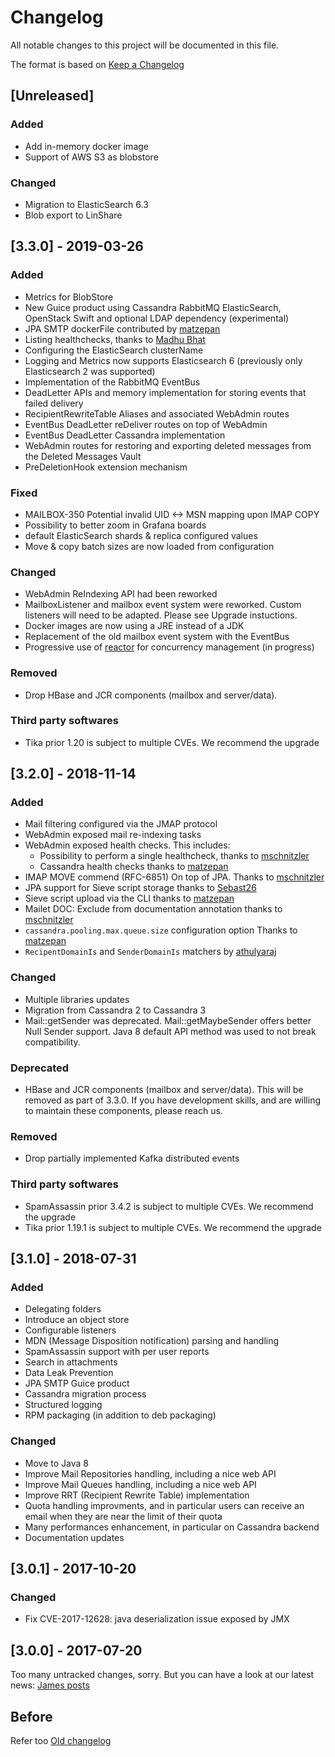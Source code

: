 # Changelog
All notable changes to this project will be documented in this file.

The format is based on [Keep a Changelog](http://keepachangelog.com/en/1.0.0/)

## [Unreleased]
### Added
- Add in-memory docker image
- Support of AWS S3 as blobstore

### Changed
- Migration to ElasticSearch 6.3
- Blob export to LinShare

## [3.3.0] - 2019-03-26
### Added
- Metrics for BlobStore
- New Guice product using Cassandra RabbitMQ ElasticSearch, OpenStack Swift and optional LDAP dependency (experimental)
- JPA SMTP dockerFile contributed by [matzepan](https://github.com/matzepan)
- Listing healthchecks, thanks to [Madhu Bhat](https://github.com/kratostaine)
- Configuring the ElasticSearch clusterName
- Logging and Metrics now supports Elasticsearch 6 (previously only Elasticsearch 2 was supported)
- Implementation of the RabbitMQ EventBus
- DeadLetter APIs and memory implementation for storing events that failed delivery
- RecipientRewriteTable Aliases and associated WebAdmin routes
- EventBus DeadLetter reDeliver routes on top of WebAdmin
- EventBus DeadLetter Cassandra implementation
- WebAdmin routes for restoring and exporting deleted messages from the Deleted Messages Vault
- PreDeletionHook extension mechanism

### Fixed
- MAILBOX-350 Potential invalid UID <-> MSN mapping upon IMAP COPY
- Possibility to better zoom in Grafana boards
- default ElasticSearch shards & replica configured values
- Move & copy batch sizes are now loaded from configuration

### Changed
- WebAdmin ReIndexing API had been reworked
- MailboxListener and mailbox event system were reworked. Custom listeners will need to be adapted. Please see Upgrade instuctions.
- Docker images are now using a JRE instead of a JDK
- Replacement of the old mailbox event system with the EventBus
- Progressive use of [reactor](https://github.com/reactor/reactor) for concurrency management (in progress)

### Removed
- Drop HBase and JCR components (mailbox and server/data).

### Third party softwares
 - Tika prior 1.20 is subject to multiple CVEs. We recommend the upgrade

## [3.2.0] - 2018-11-14
### Added
- Mail filtering configured via the JMAP protocol
- WebAdmin exposed mail re-indexing tasks
- WebAdmin exposed health checks. This includes:
   - Possibility to perform a single healthcheck, thanks to [mschnitzler](https://github.com/mschnitzler)
   - Cassandra health checks thanks to [matzepan](https://github.com/matzepan)
- IMAP MOVE commend (RFC-6851) On top of JPA. Thanks to [mschnitzler](https://github.com/mschnitzler)
- JPA support for Sieve script storage thanks to [Sebast26](https://github.com/sebast26)
- Sieve script upload via the CLI thanks to [matzepan](https://github.com/matzepan)
- Mailet DOC: Exclude from documentation annotation thanks to [mschnitzler](https://github.com/mschnitzler)
- `cassandra.pooling.max.queue.size` configuration option Thanks to [matzepan](https://github.com/matzepan)
- `RecipentDomainIs` and `SenderDomainIs` matchers by [athulyaraj](https://github.com/athulyaraj)

### Changed
- Multiple libraries updates
- Migration from Cassandra 2 to Cassandra 3
- Mail::getSender was deprecated. Mail::getMaybeSender offers better Null Sender support. Java 8 default API method was used to not break compatibility.

### Deprecated
 - HBase and JCR components (mailbox and server/data). This will be removed as part of 3.3.0. If you have development skills, and are willing to maintain these components, please reach us.

### Removed
- Drop partially implemented Kafka distributed events

### Third party softwares
 - SpamAssassin prior 3.4.2 is subject to multiple CVEs. We recommend the upgrade
 - Tika prior 1.19.1 is subject to multiple CVEs. We recommend the upgrade

## [3.1.0] - 2018-07-31
### Added
- Delegating folders
- Introduce an object store
- Configurable listeners
- MDN (Message Disposition notification) parsing and handling
- SpamAssassin support with per user reports
- Search in attachments
- Data Leak Prevention
- JPA SMTP Guice product
- Cassandra migration process
- Structured logging
- RPM packaging (in addition to deb packaging)

### Changed
- Move to Java 8
- Improve Mail Repositories handling, including a nice web API
- Improve Mail Queues handling, including a nice web API
- Improve RRT (Recipient Rewrite Table) implementation
- Quota handling improvments, and in particular users can receive an email when they are near the limit of their quota
- Many performances enhancement, in particular on Cassandra backend
- Documentation updates

## [3.0.1] - 2017-10-20
### Changed
- Fix CVE-2017-12628: java deserialization issue exposed by JMX

## [3.0.0] - 2017-07-20
Too many untracked changes, sorry. But you can have a look at our latest news: [James posts](http://james.apache.org/posts.html)

## Before
Refer too [Old changelog](http://james.apache.org/server/2.3.0/changelog.html)
